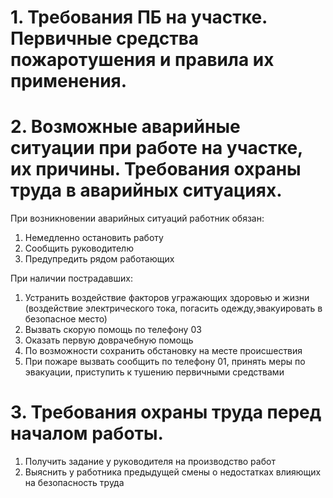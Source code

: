 # 1. Требования ПБ на участке. Первичные средства пожаротушения и правила их применения.
# 2. Возможные аварийные ситуации при работе на участке, их причины. Требования охраны труда в аварийных ситуациях.
При возникновении аварийных ситуаций работник обязан:
1. Немедленно остановить работу
2. Сообщить руководителю
3. Предупредить рядом работающих

При наличии пострадавших:
1. Устранить воздействие факторов угражающих здоровью и жизни (воздействие электрического тока, погасить одежду,эвакуировать в безопасное место)
2. Вызвать скорую помощь по телефону 03
3. Оказать первую доврачебную помощь
4. По возможности сохранить обстановку на месте происшествия
5. При пожаре вызвать сообщить по телефону 01, принять меры по эвакуации, приступить к тушению первичными средствами

# 3. Требования охраны труда перед началом работы.
1. Получить задание у руководителя на производство работ
2. Выяснить у работника предыдущей смены о недостатках влияющих на безопасность труда